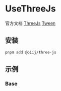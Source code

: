 # UseThreeJs

官方文档 [ThreeJs](https://threejs.org/) [Tween](https://pmndrs.github.io/cannon-es/docs/index.html)

## 安装

```bash
pnpm add @oiij/three-js
```

## 示例

### Base

<demo vue="./demos/three-js-plugin-tween.vue"  />
